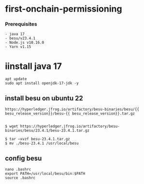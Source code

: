 # first-onchain-permissioning

### Prerequisites
    - java 17
    - besu/v23.4.1
    - Node.js v10.16.0
    - Yarn v1.15 


# iinstall java 17 
    apt update
    sudo apt install openjdk-17-jdk -y
## install besu on ubuntu 22

    https://hyperledger.jfrog.io/artifactory/besu-binaries/besu/{{ besu_release_version}}/besu-{{ besu_release_version}}.tar.gz


    $ wget https://hyperledger.jfrog.io/artifactory/besu-binaries/besu/23.4.1/besu-23.4.1.tar.gz

    $ tar –xvzf besu-23.4.1.tar.gz 
    $ mv ./besu-23.4.1 /usr/local/besu
   
## config besu
    nano .bashrc
    export PATH=/usr/local/besu/bin:$PATH
    source .bashrc


